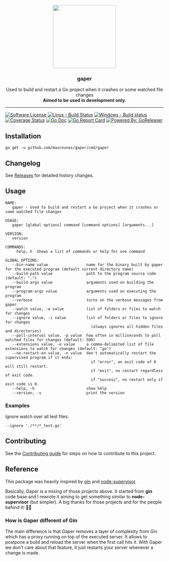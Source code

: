<p align="center">
  <img width="200px" src="https://raw.githubusercontent.com/maxcnunes/gaper/master/gopher-gaper.png">
  <h3 align="center">gaper</h3>
  <p align="center">
   Used to build and restart a Go project when it crashes or some watched file changes
   <br />
   <b>Aimed to be used in development only.</b>
  </p>
</p>

---

[![Software License](https://img.shields.io/badge/license-MIT-brightgreen.svg?style=flat-square)](LICENSE.md)
[![Linux - Build Status](https://travis-ci.org/maxcnunes/gaper.svg?branch=master)](https://travis-ci.org/maxcnunes/gaper)
[![Windows - Build status](https://ci.appveyor.com/api/projects/status/e0g00kmxwv44?svg=true)](https://ci.appveyor.com/project/maxcnunes/gaper)
[![Coverage Status](https://codecov.io/gh/maxcnunes/gaper/branch/master/graph/badge.svg)](https://codecov.io/gh/maxcnunes/gaper)
[![Go Doc](https://img.shields.io/badge/godoc-reference-blue.svg?style=flat-square)](http://godoc.org/github.com/maxcnunes/gaper)
[![Go Report Card](https://goreportcard.com/badge/github.com/maxcnunes/gaper)](https://goreportcard.com/report/github.com/maxcnunes/gaper)
[![Powered By: GoReleaser](https://img.shields.io/badge/powered%20by-goreleaser-green.svg?style=flat-square)](https://github.com/goreleaser)

## Installation

```
go get -u github.com/maxcnunes/gaper/cmd/gaper
```

## Changelog

See [Releases](https://github.com/maxcnunes/gaper/releases) for detailed history changes.

## Usage

```
NAME:
   gaper - Used to build and restart a Go project when it crashes or some watched file changes

USAGE:
   gaper [global options] command [command options] [arguments...]

VERSION:
   version

COMMANDS:
     help, h  Shows a list of commands or help for one command

GLOBAL OPTIONS:
   --bin-name value                 name for the binary built by gaper for the executed program (default current directory name)
   --build-path value               path to the program source code (default: ".")
   --build-args value               arguments used on building the program
   --program-args value             arguments used on executing the program
   --verbose                        turns on the verbose messages from gaper
   --watch value, -w value          list of folders or files to watch for changes
   --ignore value, -i value         list of folders or files to ignore for changes
                                      (always ignores all hidden files and directories)
   --poll-interval value, -p value  how often in milliseconds to poll watched files for changes (default: 500)
   --extensions value, -e value     a comma-delimited list of file extensions to watch for changes (default: "go")
   --no-restart-on value, -n value  don't automatically restart the supervised program if it ends:
                                      if "error", an exit code of 0 will still restart.
                                      if "exit", no restart regardless of exit code.
                                      if "success", no restart only if exit code is 0.
   --help, -h                       show help
   --version, -v                    print the version
```

### Examples

Ignore watch over all test files:

```
--ignore './**/*_test.go'
```

## Contributing

See the [Contributing guide](/CONTRIBUTING.md) for steps on how to contribute to this project.

## Reference

This package was heavily inspired by [gin](https://github.com/codegangsta/gin) and [node-supervisor](https://github.com/petruisfan/node-supervisor).

Basically, Gaper is a mixing of those projects above. It started from **gin** code base and I rewrote it aiming to get
something similar to **node-supervisor** (but simpler). A big thanks for those projects and for the people behind it!
:clap::clap:

### How is Gaper different of Gin

The main difference is that Gaper removes a layer of complexity from Gin which has a proxy running on top of 
the executed server. It allows to postpone a build and reload the server when the first call hits it. With Gaper 
we don't care about that feature, it just restarts your server whenever a change is made.
